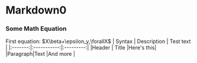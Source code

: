 # Markdown0
### Some Math Equation
First equation: $X\beta+\epsilon_y,\forallX$
| Syntax  | Description | Test text |
|:-------:|:-----------:|:---------:|
|Header   | Title       |Here's this|
|Paragraph|Text         |And more   |